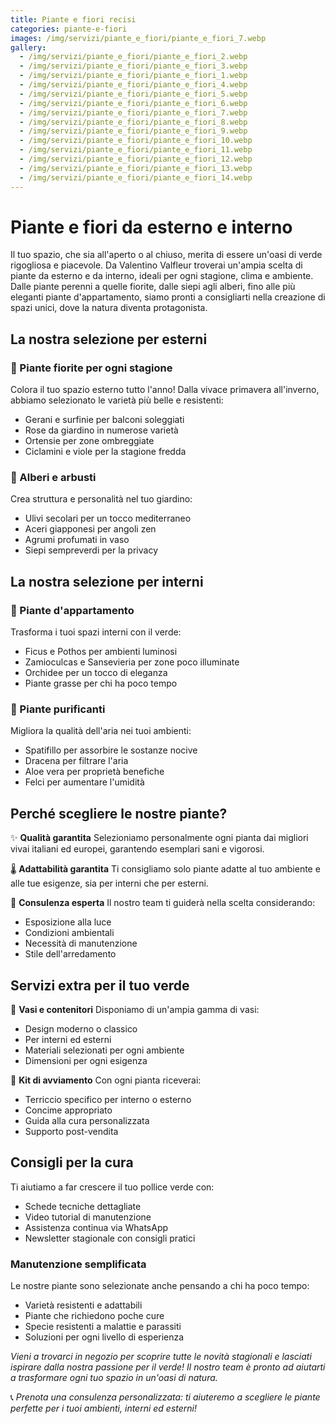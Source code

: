 ```yaml
---
title: Piante e fiori recisi
categories: piante-e-fiori
images: /img/servizi/piante_e_fiori/piante_e_fiori_7.webp
gallery:
  - /img/servizi/piante_e_fiori/piante_e_fiori_2.webp
  - /img/servizi/piante_e_fiori/piante_e_fiori_3.webp
  - /img/servizi/piante_e_fiori/piante_e_fiori_1.webp
  - /img/servizi/piante_e_fiori/piante_e_fiori_4.webp
  - /img/servizi/piante_e_fiori/piante_e_fiori_5.webp
  - /img/servizi/piante_e_fiori/piante_e_fiori_6.webp
  - /img/servizi/piante_e_fiori/piante_e_fiori_7.webp
  - /img/servizi/piante_e_fiori/piante_e_fiori_8.webp
  - /img/servizi/piante_e_fiori/piante_e_fiori_9.webp
  - /img/servizi/piante_e_fiori/piante_e_fiori_10.webp
  - /img/servizi/piante_e_fiori/piante_e_fiori_11.webp
  - /img/servizi/piante_e_fiori/piante_e_fiori_12.webp
  - /img/servizi/piante_e_fiori/piante_e_fiori_13.webp
  - /img/servizi/piante_e_fiori/piante_e_fiori_14.webp
---
```


# Piante e fiori da esterno e interno
Il tuo spazio, che sia all'aperto o al chiuso, merita di essere un'oasi di verde rigogliosa e piacevole. Da Valentino Valfleur troverai un'ampia scelta di piante da esterno e da interno, ideali per ogni stagione, clima e ambiente. Dalle piante perenni a quelle fiorite, dalle siepi agli alberi, fino alle più eleganti piante d'appartamento, siamo pronti a consigliarti nella creazione di spazi unici, dove la natura diventa protagonista.

## La nostra selezione per esterni

### 🌺 Piante fiorite per ogni stagione
Colora il tuo spazio esterno tutto l'anno! Dalla vivace primavera all'inverno, abbiamo selezionato le varietà più belle e resistenti:
- Gerani e surfinie per balconi soleggiati
- Rose da giardino in numerose varietà
- Ortensie per zone ombreggiate
- Ciclamini e viole per la stagione fredda

### 🌳 Alberi e arbusti
Crea struttura e personalità nel tuo giardino:
- Ulivi secolari per un tocco mediterraneo
- Aceri giapponesi per angoli zen
- Agrumi profumati in vaso
- Siepi sempreverdi per la privacy

## La nostra selezione per interni

### 🌿 Piante d'appartamento
Trasforma i tuoi spazi interni con il verde:
- Ficus e Pothos per ambienti luminosi
- Zamioculcas e Sansevieria per zone poco illuminate
- Orchidee per un tocco di eleganza
- Piante grasse per chi ha poco tempo

### 🎋 Piante purificanti
Migliora la qualità dell'aria nei tuoi ambienti:
- Spatifillo per assorbire le sostanze nocive
- Dracena per filtrare l'aria
- Aloe vera per proprietà benefiche
- Felci per aumentare l'umidità

## Perché scegliere le nostre piante?

✨ **Qualità garantita**
Selezioniamo personalmente ogni pianta dai migliori vivai italiani ed europei, garantendo esemplari sani e vigorosi.

🌡️ **Adattabilità garantita**
Ti consigliamo solo piante adatte al tuo ambiente e alle tue esigenze, sia per interni che per esterni.

💚 **Consulenza esperta**
Il nostro team ti guiderà nella scelta considerando:
- Esposizione alla luce
- Condizioni ambientali
- Necessità di manutenzione
- Stile dell'arredamento

## Servizi extra per il tuo verde

🏺 **Vasi e contenitori**
Disponiamo di un'ampia gamma di vasi:
- Design moderno o classico
- Per interni ed esterni
- Materiali selezionati per ogni ambiente
- Dimensioni per ogni esigenza

🌱 **Kit di avviamento**
Con ogni pianta riceverai:
- Terriccio specifico per interno o esterno
- Concime appropriato
- Guida alla cura personalizzata
- Supporto post-vendita

## Consigli per la cura

Ti aiutiamo a far crescere il tuo pollice verde con:
- Schede tecniche dettagliate
- Video tutorial di manutenzione
- Assistenza continua via WhatsApp
- Newsletter stagionale con consigli pratici

### Manutenzione semplificata
Le nostre piante sono selezionate anche pensando a chi ha poco tempo:
- Varietà resistenti e adattabili
- Piante che richiedono poche cure
- Specie resistenti a malattie e parassiti
- Soluzioni per ogni livello di esperienza

*Vieni a trovarci in negozio per scoprire tutte le novità stagionali e lasciati ispirare dalla nostra passione per il verde! Il nostro team è pronto ad aiutarti a trasformare ogni tuo spazio in un'oasi di natura.*

📞 *Prenota una consulenza personalizzata: ti aiuteremo a scegliere le piante perfette per i tuoi ambienti, interni ed esterni!*
